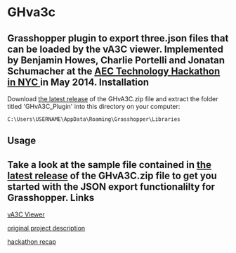 GHva3c
======

Grasshopper plugin to export three.json files that can be loaded by the vA3C viewer. 
Implemented by Benjamin Howes, Charlie Portelli and Jonatan Schumacher at the <a href="http://core.thorntontomasetti.com/aec-technology-symposium-2014/aec-technology-symposium-2014-hackathon/">AEC Technology Hackathon in NYC </a>in May 2014.
Installation
------------
Download <a href="https://github.com/va3c/GHvA3C/releases/">the latest release</a> of the GHvA3C.zip file and extract the folder titled 'GHvA3C_Plugin' into this directory on your computer: 
```
C:\Users\USERNAME\AppData\Roaming\Grasshopper\Libraries
```

Usage
-----
Take a look at the sample file contained in <a href="https://github.com/va3c/GHvA3C/releases/">the latest release</a> of the GHvA3C.zip file to get you started with the JSON export functionalilty for Grasshopper.
Links
-----
<a href="http://va3c.github.io">vA3C Viewer</a>

<a href="https://www.hackerleague.org/hackathons/aec-technology-hackathon-2014/hacks/three-dot-js-aec-viewer-model-exporters">original project description</a>

<a href="http://core.thorntontomasetti.com/va3crecap/">hackathon recap</a>
